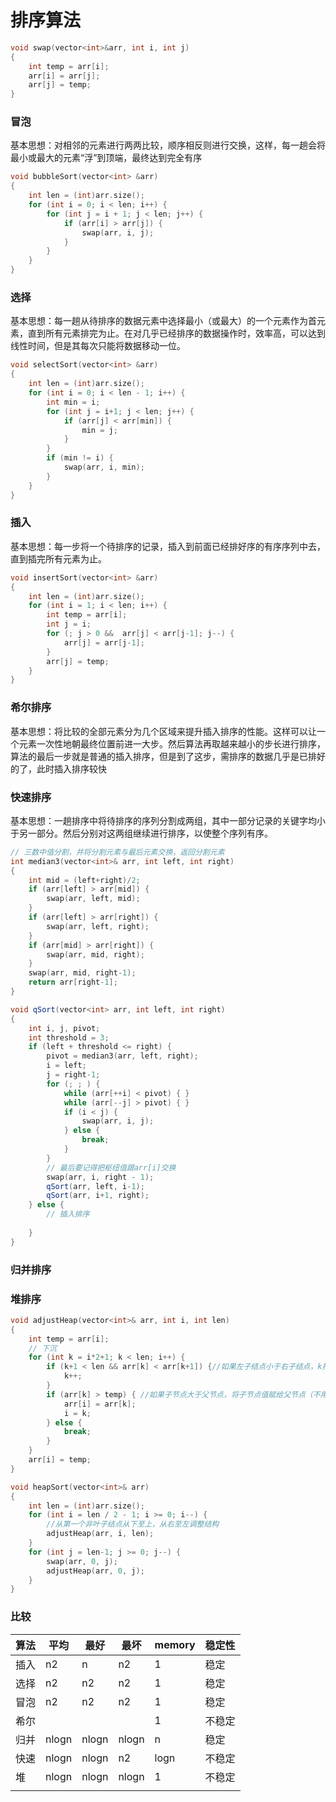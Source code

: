 # 排序算法



```c++
void swap(vector<int>&arr, int i, int j)
{
    int temp = arr[i];
    arr[i] = arr[j];
    arr[j] = temp;
}
```

### 冒泡

基本思想：对相邻的元素进行两两比较，顺序相反则进行交换，这样，每一趟会将最小或最大的元素“浮”到顶端，最终达到完全有序

```c++
void bubbleSort(vector<int> &arr)
{
    int len = (int)arr.size();
    for (int i = 0; i < len; i++) {
        for (int j = i + 1; j < len; j++) {
            if (arr[i] > arr[j]) {
                swap(arr, i, j);
            }
        }
    }
}
```



### 选择

基本思想：每一趟从待排序的数据元素中选择最小（或最大）的一个元素作为首元素，直到所有元素排完为止。在对几乎已经排序的数据操作时，效率高，可以达到线性时间，但是其每次只能将数据移动一位。

```c++
void selectSort(vector<int> &arr)
{
    int len = (int)arr.size();
    for (int i = 0; i < len - 1; i++) {
        int min = i;
        for (int j = i+1; j < len; j++) {
            if (arr[j] < arr[min]) {
                min = j;
            }
        }
        if (min != i) {
            swap(arr, i, min);
        }
    }
}
```

### 插入

基本思想：每一步将一个待排序的记录，插入到前面已经排好序的有序序列中去，直到插完所有元素为止。

```c++
void insertSort(vector<int> &arr)
{
    int len = (int)arr.size();
    for (int i = 1; i < len; i++) {
        int temp = arr[i];
        int j = i;
        for (; j > 0 &&  arr[j] < arr[j-1]; j--) {
            arr[j] = arr[j-1];
        }
        arr[j] = temp;
    }
}
```



### 希尔排序

基本思想：将比较的全部元素分为几个区域来提升插入排序的性能。这样可以让一个元素一次性地朝最终位置前进一大步。然后算法再取越来越小的步长进行排序，算法的最后一步就是普通的插入排序，但是到了这步，需排序的数据几乎是已排好的了，此时插入排序较快

### 快速排序

基本思想：一趟排序中将待排序的序列分割成两组，其中一部分记录的关键字均小于另一部分。然后分别对这两组继续进行排序，以使整个序列有序。

```c++
// 三数中值分割，并将分割元素与最后元素交换，返回分割元素
int median3(vector<int>& arr, int left, int right)
{
    int mid = (left+right)/2;
    if (arr[left] > arr[mid]) {
        swap(arr, left, mid);
    }
    if (arr[left] > arr[right]) {
        swap(arr, left, right);
    }
    if (arr[mid] > arr[right]) {
        swap(arr, mid, right);
    }
    swap(arr, mid, right-1);
    return arr[right-1];
}

void qSort(vector<int> arr, int left, int right)
{
    int i, j, pivot;
    int threshold = 3;
    if (left + threshold <= right) {
        pivot = median3(arr, left, right);
        i = left;
        j = right-1;
        for (; ; ) {
            while (arr[++i] < pivot) { }
            while (arr[--j] > pivot) { }
            if (i < j) {
                swap(arr, i, j);
            } else {
                break;
            }
        }
        // 最后要记得把枢纽值跟arr[i]交换
        swap(arr, i, right - 1);
        qSort(arr, left, i-1);
        qSort(arr, i+1, right);
    } else {
        // 插入排序
        
    }
}
```



### 归并排序



### 堆排序

```c++
void adjustHeap(vector<int>& arr, int i, int len)
{
    int temp = arr[i];
    // 下沉
    for (int k = i*2+1; k < len; i++) {
        if (k+1 < len && arr[k] < arr[k+1]) {//如果左子结点小于右子结点，k指向右子结点
            k++;
        }
        if (arr[k] > temp) { //如果子节点大于父节点，将子节点值赋给父节点（不用进行交换）
            arr[i] = arr[k];
            i = k;
        } else {
            break;
        }
    }
    arr[i] = temp;
}

void heapSort(vector<int>& arr)
{
    int len = (int)arr.size();
    for (int i = len / 2 - 1; i >= 0; i--) {
        //从第一个非叶子结点从下至上，从右至左调整结构
        adjustHeap(arr, i, len);
    }
    for (int j = len-1; j >= 0; j--) {
        swap(arr, 0, j);
        adjustHeap(arr, 0, j);
    }
}
```



### 比较



| 算法 | 平均  | 最好  | 最坏  | memory | 稳定性 |
| ---- | ----- | ----- | ----- | ------ | ------ |
| 插入 | n2    | n     | n2    | 1      | 稳定   |
| 选择 | n2    | n2    | n2    | 1      | 稳定   |
| 冒泡 | n2    | n2    | n2    | 1      | 稳定   |
| 希尔 |       |       |       | 1      | 不稳定 |
| 归并 | nlogn | nlogn | nlogn | n      | 稳定   |
| 快速 | nlogn | nlogn | n2    | logn   | 不稳定 |
| 堆   | nlogn | nlogn | nlogn | 1      | 不稳定 |
|      |       |       |       |        |        |

